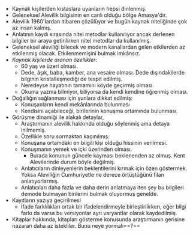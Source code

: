 - Kaynak kişilerden kıstaslara uyanların hepsi dinlenmiş.
- Geleneksel Alevilik bilgisinin en canlı olduğu bölge Amasya'dır.
- Alevilik 1960'lardan itibaren çözülüyor ve bugün kaynak niteliğinde çok az insan kalmış.
- Anlatının kaydı sırasında nitel metodlar kullanılıyor ancak derlenen bilgiler bir araya getirilirken nitel metodlar da kullanılmış.
- Geleneksel aleviliği bilecek ve modern kanallardan gelen etkilerden az etkilenmiş olacak. Etkilenmemişini bulmak imkânsız.
- *Kaynak kişilerde aranan özellikler*:
	- 60 yaş ve üzeri olması.
	- Dede, âşık, baba, kamber, ana vesaire olması. Dede dışındakilerde bilginin kristalleşmediği de tespit edilmiş.
	- Neredeyse hayatının tamamını köyde geçirmiş olması.
	- Okuma yazma bilmiyor, biliyorsa da kendi kendine öğrenmiş olması.
- Doğallığın sağlanması için şunlara dikkat edilmiş:
	- Konuşanların kendi mekânlarında bulunması
	- Kendisini açabileceği, birilerinin konuşma ortamında bulunması.
- Görüşme dinamiği ile alakalı detaylar,
	- Araştırmanın alevilik hakkında olduğu söylenmiş ama detaya inilmemiş.
	- Özellikle soru sormaktan kaçınılmış.
	- Konuşana ortamdaki en bilgili kişi olduğu hissinin verilmesi.
	- Konuşmanın yemek ve içki üzerinden olması.
		- Burada konunun güncele kayması beklenenden az olmuş. Kent Alevilerinde durum böyle değilmiş.
	- Anlatıcıların dinleyenlerin beklentilerini kırmak için özen göstermek. Yoksa Aleviliğin Cumhuriyetle ne derece örtüştüğünü filan anlatıyorlarmış.
	- Anlatıcıları daha fazla ve daha derin anlatmaya iten şey bu bilgileri demode bulmayan birilerini bulmak oluyormuş genelde.
- Kayıtların yazıya geçirilmesi
	- İfade farklılıkları ortak bir ifadelendirmeyle birleştirilirken, eğer bilgi farkı da varsa bu versiyonlar ayrı varyantlar olarak kaydedilmiş.
- Kitaplar hakkında, kitapları gösterme konusunda araştırmanın gerisine nazaran daha az istekliler. Bunu neye yormalı==?==